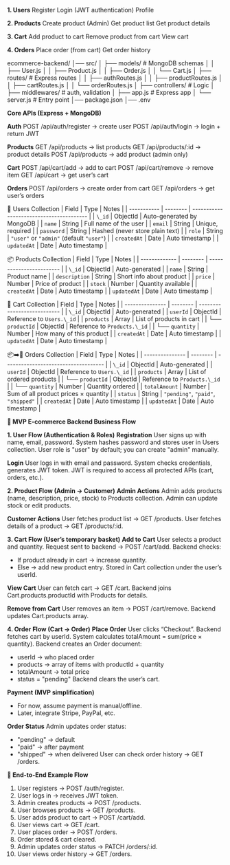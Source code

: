 **1. Users**
Register
Login (JWT authentication)
Profile

**2. Products**
Create product (Admin)
Get product list
Get product details

**3. Cart**
Add product to cart
Remove product from cart
View cart

**4. Orders**
Place order (from cart)
Get order history

ecommerce-backend/
│── src/
│   ├── models/         # MongoDB schemas
│   │    ├── User.js
│   │    ├── Product.js
│   │    ├── Order.js
│   │    └── Cart.js
│   ├── routes/         # Express routes
│   │    ├── authRoutes.js
│   │    ├── productRoutes.js
│   │    ├── cartRoutes.js
│   │    └── orderRoutes.js
│   ├── controllers/    # Logic
│   ├── middlewares/    # auth, validation
│   ├── app.js          # Express app
│   └── server.js       # Entry point
│── package.json
│── .env

**Core APIs (Express + MongoDB)**

**Auth**
POST /api/auth/register → create user
POST /api/auth/login → login + return JWT

**Products**
GET /api/products → list products
GET /api/products/:id → product details
POST /api/products → add product (admin only)

**Cart**
POST /api/cart/add → add to cart
POST /api/cart/remove → remove item
GET /api/cart → get user’s cart

**Orders**
POST /api/orders → create order from cart
GET /api/orders → get user’s orders


👤 Users Collection
| Field       | Type     | Notes                                    |
| ----------- | -------- | ---------------------------------------- |
| `\_id`       | ObjectId | Auto-generated by MongoDB                |
| `name`      | String   | Full name of the user                    |
| `email`     | String   | Unique, required                         |
| `password`  | String   | Hashed (never store plain text)          |
| `role`      | String   | `"user"` or `"admin"` (default `"user"`) |
| `createdAt` | Date     | Auto timestamp                           |
| `updatedAt` | Date     | Auto timestamp                           |

📦 Products Collection
| Field         | Type     | Notes                    |
| ------------- | -------- | ------------------------ |
| `\_id`         | ObjectId | Auto-generated           |
| `name`        | String   | Product name             |
| `description` | String   | Short info about product |
| `price`       | Number   | Price of product         |
| `stock`       | Number   | Quantity available       |
| `createdAt`   | Date     | Auto timestamp           |
| `updatedAt`   | Date     | Auto timestamp           |

🛒 Cart Collection
| Field           | Type     | Notes                       |
| --------------- | -------- | --------------------------- |
| `\_id`           | ObjectId | Auto-generated              |
| `userId`        | ObjectId | Reference to `Users.\_id`    |
| `products`      | Array    | List of products in cart    |
| └── `productId` | ObjectId | Reference to `Products.\_id` |
| └── `quantity`  | Number   | How many of this product    |
| `createdAt`     | Date     | Auto timestamp              |
| `updatedAt`     | Date     | Auto timestamp              |

📦➡️👤 Orders Collection
| Field           | Type     | Notes                                |
| --------------- | -------- | ------------------------------------ |
| `\_id`           | ObjectId | Auto-generated                       |
| `userId`        | ObjectId | Reference to `Users.\_id`             |
| `products`      | Array    | List of ordered products             |
| └── `productId` | ObjectId | Reference to `Products.\_id`          |
| └── `quantity`  | Number   | Quantity ordered                     |
| `totalAmount`   | Number   | Sum of all product prices × quantity |
| `status`        | String   | `"pending"`, `"paid"`, `"shipped"`   |
| `createdAt`     | Date     | Auto timestamp                       |
| `updatedAt`     | Date     | Auto timestamp                       |

**🛒 MVP E-commerce Backend Business Flow**

**1. User Flow (Authentication \& Roles)**
**Registration**
User signs up with name, email, password.
System hashes password and stores user in Users collection.
User role is "user" by default; you can create "admin" manually.

**Login**
User logs in with email and password.
System checks credentials, generates JWT token.
JWT is required to access all protected APIs (cart, orders, etc.).




**2. Product Flow (Admin → Customer)**
**Admin Actions**
Admin adds products (name, description, price, stock) to Products collection.
Admin can update stock or edit products.

**Customer Actions**
User fetches product list → GET /products.
User fetches details of a product → GET /products/:id.




**3. Cart Flow (User’s temporary basket)**
**Add to Cart**
User selects a product and quantity.
Request sent to backend → POST /cart/add.
Backend checks:
* If product already in cart → increase quantity.
* Else → add new product entry.
Stored in Cart collection under the user’s userId.

**View Cart**
User can fetch cart → GET /cart.
Backend joins Cart.products.productId with Products for details.

**Remove from Cart**
User removes an item → POST /cart/remove.
Backend updates Cart.products array.



**4. Order Flow (Cart → Order)**
**Place Order**
User clicks “Checkout”.
Backend fetches cart by userId.
System calculates totalAmount = sum(price × quantity).
Backend creates an Order document:
* userId → who placed order
* products → array of items with productId + quantity
* totalAmount → total price
* status = "pending"
Backend clears the user’s cart.

**Payment (MVP simplification)**
* For now, assume payment is manual/offline.
* Later, integrate Stripe, PayPal, etc.

**Order Status**
Admin updates order status:
* "pending" → default
* "paid" → after payment
* "shipped" → when delivered
User can check order history → GET /orders.

**🔄 End-to-End Example Flow**

1. User registers → POST /auth/register.
2. User logs in → receives JWT token.
3. Admin creates products → POST /products.
4. User browses products → GET /products.
5. User adds product to cart → POST /cart/add.
6. User views cart → GET /cart.
7. User places order → POST /orders.
8. Order stored \& cart cleared.
9. Admin updates order status → PATCH /orders/:id.
10. User views order history → GET /orders.